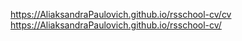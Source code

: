 https://AliaksandraPaulovich.github.io/rsschool-cv/cv
https://AliaksandraPaulovich.github.io/rsschool-cv/
